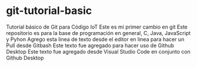# git-tutorial-basic
Tutorial básico de Git para Código IoT
Este es mi primer cambio en git
Este repositorio es para la base de programación en general, C, Java, JavaScript y Pyhon
Agrego esta linea de texto desde el editor en linea para hacer un Pull desde Gitbash
Este texto fue agregado para hacer uso de Github Desktop
Este texto fue agregado desde Visual Studio Code en conjunto con Github Desktop
